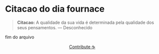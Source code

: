 # Citacao do dia fournace

> **Citacao:** A qualidade da sua vida é determinada pela qualidade dos seus pensamentos. — Desconhecido

fim do arquivo

<watermark-footer>
<p align="center">
  <a href="https://github.com/ruisuan/ruisuan/blob/main/contribute.md">Contribute ☕</a>
</p>
</watermark-footer>
